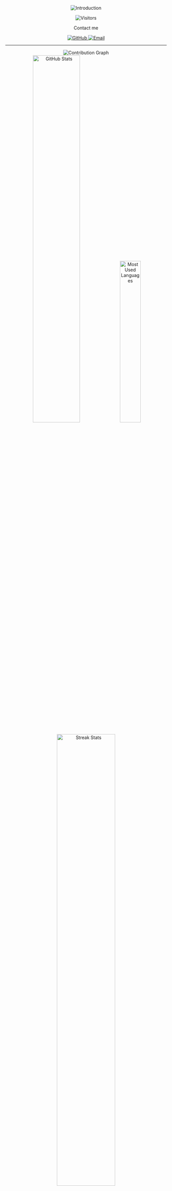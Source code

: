 <!-- Introduction -->
<p align="center">
  <img alt="Introduction" src="https://readme-typing-svg.herokuapp.com?font=Fira+Code&weight=900&size=30&duration=3000&pause=1000&color=42F7D7&center=true&vCenter=true&width=435&lines=Hello+%F0%9F%91%8B;Nguyễn+Hiệp.;I'm+23+years+old.;Welcome+to+my+GitHub;IUH+(●'◡'●)"/>
</p>

<!-- Visitors Counter -->
<p align="center">
  <img alt="Visitors" src="https://komarev.com/ghpvc/?username=ThanhHiep25&label=Visitors&color=orange&style=for-the-badge"/>
</p>

<!-- Social Media -->
<p align="center">Contact me</p>
<div align="center">
  <a href="https://github.com/ThanhHiep25" target="_blank" rel="noreferrer noopener">
    <img alt="GitHub" src="https://img.shields.io/badge/@NguyenHiep-100000?style=for-the-badge&logo=github&logoColor=white"/>
  </a>
  <a href="https://mail.google.com/mail/u/0/#inbox" target="_blank" rel="noreferrer noopener">
    <img alt="Email" src="https://img.shields.io/badge/@NguyenHiep-100000?style=for-the-badge&logo=gmail&logoColor=red"/>
  </a>
</div>

<hr/>

<!-- GitHub Statistics -->
<div align="center">
  <img alt="Contribution Graph" src="https://github-readme-activity-graph.vercel.app/graph?username=ThanhHiep25&bg_color=2E344000&color=A9A9A9FF&title_color=81A1C1FF&line=81A1C1FF&point=8FBCBBFF&hide_border=true&custom_title=NguyenHiep's%20Contribution%20Graph"/>
  <br/>
  <img width=54.1% alt="GitHub Stats" src="https://github-readme-stats.vercel.app/api?username=ThanhHiep25&show_icons=true&bg_color=2E344000&title_color=81A1C1FF&text_color=A9A9A9FF&icon_color=8FBCCBFF&custom_title=NguyenHiep%27s%20GitHub%20Stats&hide=issues&hide_border=true"/>
  <img width=35.9% alt="Most Used Languages" src="https://github-readme-stats.vercel.app/api/top-langs?username=ThanhHiep25&show_icons=true&layout=compact&bg_color=2E344000&title_color=81A1C1FF&text_color=A9A9A9FF&custom_title=NguyenHiep's%20Most%20Used%20Languages&hide_border=true"/>
  <br/>
  <img width=60% alt="Streak Stats" src="https://github-readme-streak-stats.herokuapp.com?user=ThanhHiep25&theme=ambient-gradient&hide_border=true&date_format=j%2Fn%5B%2FY%5D"/>
</div>

<!---
✨ special ✨ repository.

--->

<h1>Programming language & support tools</h1>

<div align="center">
  <p align="center">
  <a href="https://skillicons.dev">
    <img src="https://skillicons.dev/icons?i=git,js,html,css,wasm,java,nodejs,figma,aws,gcp,react,flutter&perline=3" />
  </a>
</p>
</div>
